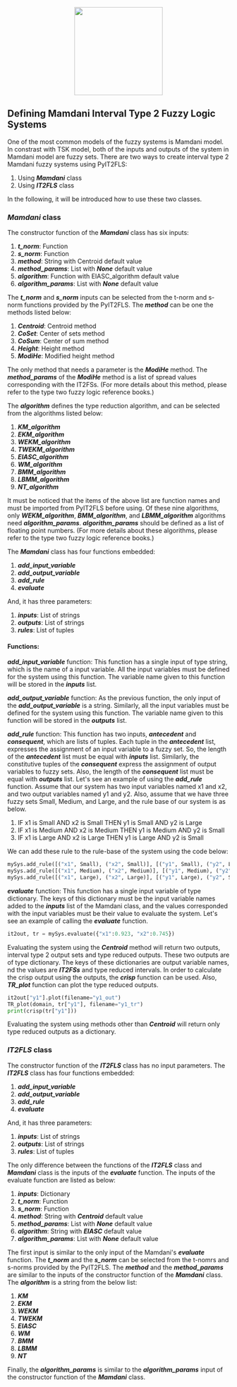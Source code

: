 <p align="center"><img src="https://raw.githubusercontent.com/Haghrah/PyIT2FLS/master/PyIT2FLS_icon.png" width="200"/></p>

## Defining Mamdani Interval Type 2 Fuzzy Logic Systems
One of the most common models of the fuzzy systems is Mamdani model. In constrast with TSK model, both of the inputs and outputs of the system in Mamdani model are fuzzy sets. There are two ways to create interval type 2 Mamdani fuzzy systems using PyIT2FLS:

1. Using **_Mamdani_** class
2. Using **_IT2FLS_** class

In the following, it will be introduced how to use these two classes.

### **_Mamdani_** class
The constructor function of the **_Mamdani_** class has six inputs:

1. **_t_norm_**: Function
2. **_s_norm_**: Function
3. **_method_**: String with Centroid default value
4. **_method_params_**: List with **_None_** default value
5. **_algorithm_**: Function with EIASC_algorithm default value
6. **_algorithm_params_**: List with **_None_** default value

The **_t_norm_** and **_s_norm_** inputs can be selected from the t-norm and s-norm functions provided by the PyIT2FLS. The **_method_** can be one the methods listed below:

1. **_Centroid_**: Centroid method
2. **_CoSet_**: Center of sets method
3. **_CoSum_**: Center of sum method
4. **_Height_**: Height method
5. **_ModiHe_**: Modified height method

The only method that needs a parameter is the **_ModiHe_** method. The **_method_params_** of the **_ModiHe_** method is a list of spread values corresponding with the IT2FSs. (For more details about this method, please refer to the type two fuzzy logic reference books.)

The **_algorithm_** defines the type reduction algorithm, and can be selected from the algorithms listed below:

1. **_KM_algorithm_**
2. **_EKM_algorithm_**
3. **_WEKM_algorithm_**
4. **_TWEKM_algorithm_**
5. **_EIASC_algorithm_**
6. **_WM_algorithm_**
7. **_BMM_algorithm_**
8. **_LBMM_algorithm_**
9. **_NT_algorithm_**

It must be noticed that the items of the above list are function names and must be imported from PyIT2FLS before using. Of these nine algorithms, only **_WEKM_algorithm_**, **_BMM_algorithm_**, and **_LBMM_algorithm_** algorithms need **_algorithm_params_**. **_algorithm_params_** should be defined as a list of floating point numbers. (For more details about these algorithms, please refer to the type two fuzzy logic reference books.)

The **_Mamdani_** class has four functions embedded:

1. **_add_input_variable_**
2. **_add_output_variable_**
3. **_add_rule_**
4. **_evaluate_**

And, it has three parameters:

1. **_inputs_**: List of strings
2. **_outputs_**: List of strings
3. **_rules_**: List of tuples

#### Functions:
**_add_input_variable_** function: This function has a single input of type string, which is the name of a input variable. All the input variables must be defined for the system using this function. The variable name given to this function will be stored in the **_inputs_** list.

**_add_output_variable_** function: As the previous function, the only input of the **_add_output_variable_** is a string. Similarly, all the input variables must be defined for the system using this function. The variable name given to this function will be stored in the **_outputs_** list.

**_add_rule_** function: This function has two inputs, **_antecedent_** and **_consequent_**, which are lists of tuples. Each tuple in the **_antecedent_** list, expresses the assignment of an input variable to a fuzzy set. So, the length of the **_antecedent_** list must be equal with **_inputs_** list. Similarly, the constitutive tuples of the **_consequent_** express the assignment of output variables to fuzzy sets. Also, the length of the **_consequent_** list must be equal with **_outputs_** list. Let's see an example of using the **_add_rule_** function. Assume that our system has two input variables named x1 and x2, and two output variables named y1 and y2. Also, assume that we have three fuzzy sets Small, Medium, and Large, and the rule base of our system is as below.

1. IF x1 is Small AND x2 is Small THEN y1 is Small AND y2 is Large
2. IF x1 is Medium AND x2 is Medium THEN y1 is Medium AND y2 is Small
3. IF x1 is Large AND x2 is Large THEN y1 is Large AND y2 is Small

We can add these rule to the rule-base of the system using the code below:

```python
mySys.add_rule([("x1", Small), ("x2", Small)], [("y1", Small), ("y2", Large)])
mySys.add_rule([("x1", Medium), ("x2", Medium)], [("y1", Medium), ("y2", Small)])
mySys.add_rule([("x1", Large), ("x2", Large)], [("y1", Large), ("y2", Small)])
```

**_evaluate_** function: This function has a single input variable of type dictionary. The keys of this dictionary must be the input variable names added to the **_inputs_** list of the Mamdani class, and the values corresponded with the input variables must be their value to evaluate the system. Let's see an example of calling the **_evaluate_** function.

```python
it2out, tr = mySys.evaluate({"x1":0.923, "x2":0.745})
```

Evaluating the system using the **_Centroid_** method will return two outputs, interval type 2 output sets and type reduced outputs. These two outputs are of type dictionary. The keys of these dictionaries are output variable names, nd the values are **_IT2FSs_** and type reduced intervals. In order to calculate the crisp output using the outputs, the **_crisp_** function can be used. Also, **_TR_plot_** function can plot the type reduced outputs.

```python
it2out["y1"].plot(filename="y1_out")
TR_plot(domain, tr["y1"], filename="y1_tr")
print(crisp(tr["y1"]))
```

Evaluating the system using methods other than **_Centroid_** will return only type reduced outputs as a dictionary.

### **_IT2FLS_** class
The constructor function of the **_IT2FLS_** class has no input parameters. The **_IT2FLS_** class has four functions embedded:

1. **_add_input_variable_**
2. **_add_output_variable_**
3. **_add_rule_**
4. **_evaluate_**

And, it has three parameters:

1. **_inputs_**: List of strings
2. **_outputs_**: List of strings
3. **_rules_**: List of tuples

The only difference between the functions of the **_IT2FLS_** class and **_Mamdani_** class is the inputs of the **_evaluate_** function. The inputs of the evaluate function are listed as below:

1. **_inputs_**: Dictionary
2. **_t_norm_**: Function
3. **_s_norm_**: Function
4. **_method_**: String with **_Centroid_** default value
5. **_method_params_**: List with **_None_** default value
6. **_algorithm_**: String with **_EIASC_** default value
7. **_algorithm_params_**: List with **_None_** default value

The first input is similar to the only input of the Mamdani's **_evaluate_** function. The **_t_norm_** and the **_s_norm_** can be selected from the t-nomrs and s-norms provided by the PyIT2FLS. The **_method_** and the **_method_params_** are similar to the inputs of the constructor function of the **_Mamdani_** class. The **_algorithm_** is a string from the below list:

1. **_KM_**
2. **_EKM_**
3. **_WEKM_**
4. **_TWEKM_**
5. **_EIASC_**
6. **_WM_**
7. **_BMM_**
8. **_LBMM_**
9. **_NT_**

Finally, the **_algorithm_params_** is similar to the **_algorithm_params_** input of the constructor function of the **_Mamdani_** class.





